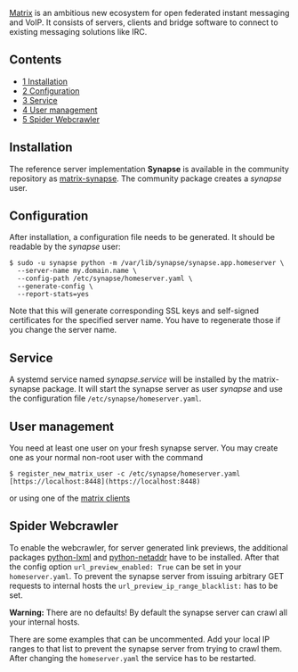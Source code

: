 [Matrix](https://matrix.org/) is an ambitious new ecosystem for open federated instant messaging and VoIP. It consists of servers, clients and bridge software to connect to existing messaging solutions like IRC.

## Contents

*   [1 Installation](#Installation)
*   [2 Configuration](#Configuration)
*   [3 Service](#Service)
*   [4 User management](#User_management)
*   [5 Spider Webcrawler](#Spider_Webcrawler)

## Installation

The reference server implementation **Synapse** is available in the community repository as [matrix-synapse](https://www.archlinux.org/packages/?name=matrix-synapse). The community package creates a *synapse* user.

## Configuration

After installation, a configuration file needs to be generated. It should be readable by the *synapse* user:

```
$ sudo -u synapse python -m /var/lib/synapse/synapse.app.homeserver \
  --server-name my.domain.name \
  --config-path /etc/synapse/homeserver.yaml \
  --generate-config \
  --report-stats=yes

```

Note that this will generate corresponding SSL keys and self-signed certificates for the specified server name. You have to regenerate those if you change the server name.

## Service

A systemd service named *synapse.service* will be installed by the matrix-synapse package. It will start the synapse server as user *synapse* and use the configuration file `/etc/synapse/homeserver.yaml`.

## User management

You need at least one user on your fresh synapse server. You may create one as your normal non-root user with the command

 `$ register_new_matrix_user -c /etc/synapse/homeserver.yaml [https://localhost:8448](https://localhost:8448)` 

or using one of the [matrix clients](https://matrix.org/docs/projects/try-matrix-now.html)

## Spider Webcrawler

To enable the webcrawler, for server generated link previews, the additional packages [python-lxml](https://www.archlinux.org/packages/?name=python-lxml) and [python-netaddr](https://www.archlinux.org/packages/?name=python-netaddr) have to be installed. After that the config option `url_preview_enabled: True` can be set in your `homeserver.yaml`. To prevent the synapse server from issuing arbitrary GET requests to internal hosts the `url_preview_ip_range_blacklist:` has to be set.

**Warning:** There are no defaults! By default the synapse server can crawl all your internal hosts.

There are some examples that can be uncommented. Add your local IP ranges to that list to prevent the synapse server from trying to crawl them. After changing the `homeserver.yaml` the service has to be restarted.